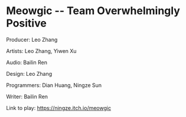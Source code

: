 # Meowgic -- Team Overwhelmingly Positive
Producer: Leo Zhang

Artists: Leo Zhang, Yiwen Xu

Audio: Bailin Ren

Design: Leo Zhang

Programmers: Dian Huang, Ningze Sun

Writer: Bailin Ren

Link to play: https://ningze.itch.io/meowgic
